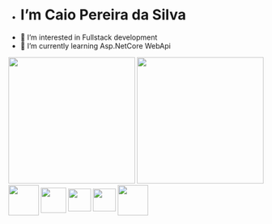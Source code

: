 - <h1> I’m Caio Pereira da Silva
- 👀 I’m interested in Fullstack development
- 🌱 I’m currently learning Asp.NetCore WebApi

<div>
     <img height= "250em" src = "https://github-readme-stats.vercel.app/api/top-langs/?username=Caiopsilvsa">
     <img height= "250em" src = "https://github-readme-stats.vercel.app/api?username=Caiopsilvsa">  
</div> 

<div style ="display:inline_block"> 
 
  
 <img align ="center" height = "60em" src="https://img.icons8.com/color/48/000000/typescript.png"/>
  <img align ="center"height="50cm" src="https://cdn.jsdelivr.net/gh/devicons/devicon/icons/react/react-original.svg" />   
  <img align ="center" height = "45em" src="https://cdn.jsdelivr.net/gh/devicons/devicon/icons/html5/html5-plain.svg" /> 
  <img align ="center" height = "45em" src="https://cdn.jsdelivr.net/gh/devicons/devicon/icons/css3/css3-plain.svg" /> 
  <img align ="center" height = "60em" src="https://img.icons8.com/color/48/000000/javascript--v1.png"/>
    
  
</div> 
 




